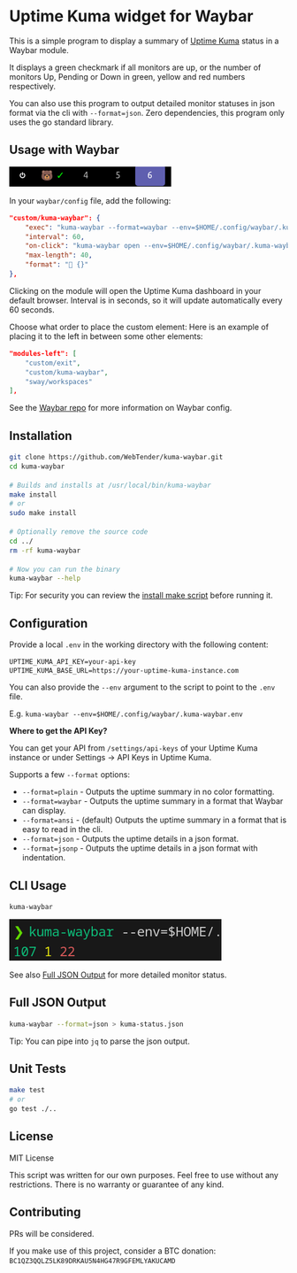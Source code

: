 # Uptime Kuma widget for Waybar

This is a simple program to display a summary of [Uptime Kuma](https://github.com/louislam/uptime-kuma) status in a Waybar module.

It displays a green checkmark if all monitors are up, or the number of monitors Up, Pending or Down in green, yellow and red numbers respectively.

You can also use this program to output detailed monitor statuses in json format via the cli with `--format=json`.
Zero dependencies, this program only uses the go standard library.

## Usage with Waybar

![](docs/assets/waybar.png)

In your `waybar/config` file, add the following:
```json
"custom/kuma-waybar": {
    "exec": "kuma-waybar --format=waybar --env=$HOME/.config/waybar/.kuma-waybar.env",
    "interval": 60,
    "on-click": "kuma-waybar open --env=$HOME/.config/waybar/.kuma-waybar.env",
    "max-length": 40,
    "format": "🐻 {}"
},
```

Clicking on the module will open the Uptime Kuma dashboard in your default browser.
Interval is in seconds, so it will update automatically every 60 seconds.

Choose what order to place the custom element:
Here is an example of placing it to the left in between some other elements:
```json
"modules-left": [
    "custom/exit",
    "custom/kuma-waybar",
    "sway/workspaces"
],
```

See the [Waybar repo](https://github.com/Alexays/Waybar) for more information on Waybar config.

## Installation

```bash
git clone https://github.com/WebTender/kuma-waybar.git
cd kuma-waybar

# Builds and installs at /usr/local/bin/kuma-waybar
make install
# or
sudo make install

# Optionally remove the source code
cd ../
rm -rf kuma-waybar

# Now you can run the binary
kuma-waybar --help
```
Tip: For security you can review the [install make script](./Makefile) before running it.

## Configuration

Provide a local `.env` in the working directory with the following content:
```env
UPTIME_KUMA_API_KEY=your-api-key
UPTIME_KUMA_BASE_URL=https://your-uptime-kuma-instance.com
```

You can also provide the `--env` argument to the script to point to the `.env` file.

E.g. `kuma-waybar --env=$HOME/.config/waybar/.kuma-waybar.env`

**Where to get the API Key?**

You can get your API from `/settings/api-keys` of your Uptime Kuma instance or under Settings -> API Keys in Uptime Kuma.

Supports a few `--format` options:
- `--format=plain` - Outputs the uptime summary in no color formatting.
- `--format=waybar` - Outputs the uptime summary in a format that Waybar can display.
- `--format=ansi` - (default) Outputs the uptime summary in a format that is easy to read in the cli.
- `--format=json` - Outputs the uptime details in a json format.
- `--format=jsonp` - Outputs the uptime details in a json format with indentation.

## CLI Usage
```bash
kuma-waybar
```

![](docs/assets/partial-down.png)

See also [Full JSON Output](#full-json-output) for more detailed monitor status.

## Full JSON Output

```bash
kuma-waybar --format=json > kuma-status.json
```
Tip: You can pipe into `jq` to parse the json output.

## Unit Tests

```bash
make test
# or
go test ./..
```

## License

MIT License

This script was written for our own purposes. Feel free to use without any restrictions. There is no warranty or guarantee of any kind.

## Contributing

PRs will be considered.

If you make use of this project, consider a BTC donation:
`BC1QZ3QQLZ5LK89DRKAU5N4HG47R9GFEMLYAKUCAMD`
